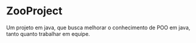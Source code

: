 # ZooProject

Um projeto em java, que busca melhorar o conhecimento de POO em java, tanto quanto trabalhar em equipe.
